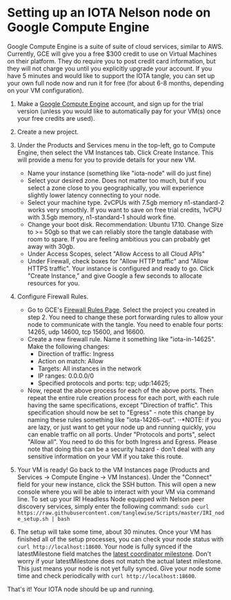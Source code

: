# Setting up an IOTA Nelson node on Google Compute Engine

Google Compute Engine is a suite of suite of cloud services, similar to AWS. Currently, GCE will give you a free $300 credit to use on Virtual Machines on their platform. They do require you to post credit card information, but they will not charge you until you explicitly upgrade your account. If you have 5 minutes and would like to support the IOTA tangle, you can set up your own full node now and run it for free (for about 6-8 months, depending on your VM configuration).

1. Make a [Google Compute Engine](https://cloud.google.com/compute/) account, and sign up for the trial version (unless you would like to automatically pay for your VM(s) once your free credits are used).

2. Create a new project.

3. Under the Products and Services menu in the top-left, go to Compute Engine, then select the VM Instances tab. Click Create Instance. This will provide a menu for you to provide details for your new VM.
    * Name your instance (something like "iota-node" will do just fine)
    * Select your desired zone. Does not matter too much, but if you select a zone close to you geographically, you will experience slightly lower latency connecting to your node.
    * Select your machine type. 2vCPUs with 7.5gb memory n1-standard-2 works very smoothly. If you want to save on free trial credits, 1vCPU with 3.5gb memory, n1-standard-1 should work fine.
    * Change your boot disk. Recommendation: Ubuntu 17.10. Change Size to >= 50gb so that we can reliably store the tangle database with room to spare. If you are feeling ambitious you can probably get away with 30gb.
    * Under Access Scopes, select "Allow Access to all Cloud APIs"
    * Under Firewall, check boxes for "Allow HTTP traffic" and "Allow HTTPS traffic".
Your instance is configured and ready to go. Click "Create Instance," and give Google a few seconds to allocate resources for you.

4. Configure Firewall Rules.
    * Go to GCE's [Firewall Rules Page](https://console.cloud.google.com//networking/firewalls/). Select the project you created in step 2. You need to change these port forwarding rules to allow your node to communicate with the tangle. You need to enable four ports: 14265, udp 14600, tcp 15600, and 16600.
    * Create a new firewall rule. Name it something like "iota-in-14625". Make the following changes:
      * Direction of traffic: Ingress
      * Action on match: Allow
      * Targets: All instances in the network
      * IP ranges: 0.0.0.0/0
      * Specified protocols and ports: tcp; udp:14625;
    * Now, repeat the above process for each of the above ports. Then repeat the entire rule creation process for each port, with each rule having the same specifications, except "Direction of traffic". This specification should now be set to "Egress" - note this change by naming these rules something like "iota-14265-out".
  ⋅⋅*NOTE: if you are lazy, or just want to get your node up and running quickly, you can enable traffic on all ports. Under "Protocols and ports", select "Allow all". You need to do this for both Ingress and Egress. Please note that doing this can be a security hazard - don't deal with any sensitive information on your VM if you take this route.
  
 5. Your VM is ready! Go back to the VM Instances page (Products and Services -> Compute Engine -> VM Instances). Under the "Connect" field for your new instance, click the SSH button. This will open a new console where you will be able to interact with your VM via command line.
   To set up your IRI Headless Node equipped with Nelson peer discovery services, simply enter the following command:
 `sudo curl https://raw.githubusercontent.com/tanglewise/Scripts/master/IRI_node_setup.sh | bash`

 6. The setup will take some time, about 30 minutes. Once your VM has finished all of the setup processes, you can check your node status with `curl http://localhost:18600`. Your node is fully synced if the latestMilestone field matches the [latest coordinator milestone](https://milestone.iotatangle.space/). Don't worry if your latestMilestone does not match the actual latest milestone. This just means your node is not yet fully synced. Give your node some time and check periodically with `curl http://localhost:18600`.
 
That's it! Your IOTA node should be up and running.  
